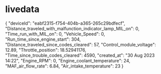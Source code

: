# livedata

{
	"deviceId": "eabf2315-f754-404b-a365-265c29bdfecf",
	"Distance_traveled_with_malfunction_indicator_lamp_MIL_on": 0,
	"Time_run_with_MIL_on": 0,
	"Vehicle_Speed": 0,
	"Run_time_since_engine_start": 304,
	"Distance_traveled_since_codes_cleared": 57,
	"Control_module_voltage": 12.89,
	"Throttle_position": 18.52941176,
	"Time_since_trouble_codes_cleared": 4590,
	"created_at": "30 Aug 2023 14:22",
	"Engine_RPM": 0,
	"Engine_coolant_temperature": 24,
	"MAF_air_flow_rate": 6.84,
	"Air_intake_temperature": 23
}
